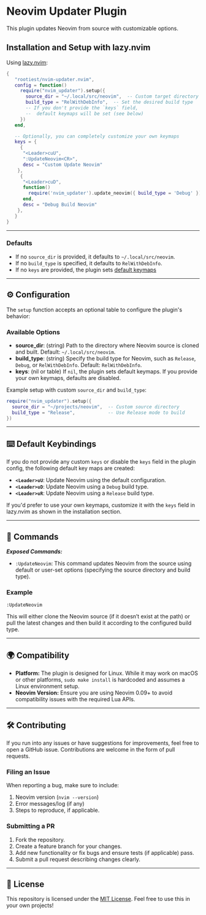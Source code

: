 # Neovim Updater Plugin

This plugin updates Neovim from source with customizable options.

## Installation and Setup with lazy.nvim

Using [lazy.nvim](https://github.com/folke/lazy.nvim):

```lua
{
   "rootiest/nvim-updater.nvim",
   config = function()
     require("nvim_updater").setup({
       source_dir = "~/.local/src/neovim",  -- Custom target directory
       build_type = "RelWithDebInfo",  -- Set the desired build type
       -- If you don't provide the `keys` field,
       --  default keymaps will be set (see below)
     })
   end,

   -- Optionally, you can completely customize your own keymaps
   keys = {
     {
      "<Leader>cuU",
      ":UpdateNeovim<CR>",
      desc = "Custom Update Neovim"
    },
     {
      "<Leader>cuD",
      function()
        require('nvim_updater').update_neovim({ build_type = 'Debug' })
      end,
      desc = "Debug Build Neovim"
    },
   }
}
```

---

### Defaults

- If no `source_dir` is provided, it defaults to `~/.local/src/neovim`.
- If no `build_type` is specified, it defaults to `RelWithDebInfo`.
- If no `keys` are provided, the plugin sets [default keymaps](#️-default-keybindings)

---

## ⚙️ Configuration

The `setup` function accepts an optional table to configure the plugin's behavior:

### Available Options

- **source_dir**: (string) Path to the directory where Neovim
  source is cloned and built. Default: `~/.local/src/neovim`.
- **build_type**: (string) Specify the build type for Neovim,
  such as `Release`, `Debug`, or `RelWithDebInfo`. Default: `RelWithDebInfo`.
- **keys**: (nil or table) If `nil`, the plugin sets default keymaps.
  If you provide your own keymaps, defaults are disabled.

Example setup with custom `source_dir` and `build_type`:

```lua
require("nvim_updater").setup({
  source_dir = "~/projects/neovim",  -- Custom source directory
  build_type = "Release",            -- Use Release mode to build
})
```

---

## ⌨️ Default Keybindings

If you do not provide any custom `keys` or disable the `keys` field in the plugin
config, the following default key maps are created:

- **`<Leader>uU`**: Update Neovim using the default configuration.
- **`<Leader>uD`**: Update Neovim using a `Debug` build type.
- **`<Leader>uR`**: Update Neovim using a `Release` build type.

If you'd prefer to use your own keymaps,
customize it with the `keys` field in lazy.nvim
as shown in the installation section.

---

## 🔧 Commands

**_Exposed Commands:_**

- `:UpdateNeovim`: This command updates Neovim from the source using default
  or user-set options (specifying the source directory and build type).

### Example

```vim
:UpdateNeovim
```

This will either clone the Neovim source (if it doesn’t exist at the path)
or pull the latest changes and then build it according to the configured build type.

---

## 🌍 Compatibility

- **Platform:** The plugin is designed for Linux.
  While it may work on macOS or other platforms,
  `sudo make install` is hardcoded and assumes a Linux environment setup.
- **Neovim Version:** Ensure you are using Neovim 0.09+ to
  avoid compatibility issues with the required Lua APIs.

---

## 🛠️ Contributing

If you run into any issues or have suggestions for improvements,
feel free to open a GitHub issue.
Contributions are welcome in the form of pull requests.

### Filing an Issue

When reporting a bug, make sure to include:

1. Neovim version (`nvim --version`)
2. Error messages/log (if any)
3. Steps to reproduce, if applicable.

### Submitting a PR

1. Fork the repository.
2. Create a feature branch for your changes.
3. Add new functionality or fix bugs and ensure tests (if applicable) pass.
4. Submit a pull request describing changes clearly.

---

## 📜 License

This repository is licensed under the [MIT License](LICENSE).
Feel free to use this in your own projects!
